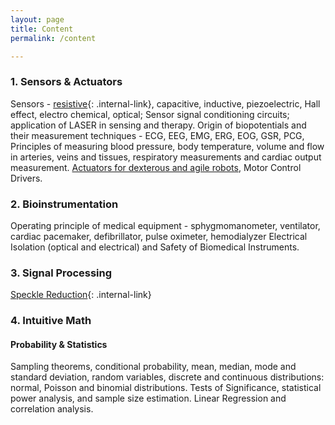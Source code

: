 ```yaml
---
layout: page
title: Content
permalink: /content

---
```


### 1. Sensors & Actuators
Sensors - [resistive](/sensors/resistive-sensors/){: .internal-link}, capacitive, inductive, piezoelectric, Hall effect, electro chemical, optical; Sensor signal conditioning circuits; application of LASER in sensing and therapy. Origin of biopotentials and their measurement techniques - ECG, EEG, EMG, ERG, EOG, GSR, PCG, Principles of measuring blood pressure, body temperature, volume and flow in arteries, veins and tissues, respiratory measurements and cardiac output measurement. [Actuators for dexterous and agile robots](https://ajaygunalan.github.io/projects/past/motor.html), Motor Control Drivers.


### 2. Bioinstrumentation
Operating principle of medical equipment - sphygmomanometer, ventilator, cardiac pacemaker, defibrillator, pulse oximeter, hemodialyzer Electrical Isolation (optical and electrical) and Safety of Biomedical Instruments.


### 3. Signal Processing
[Speckle Reduction](/signal-processing/speckle){: .internal-link}

### 4. Intuitive Math 

#### Probability & Statistics

Sampling theorems, conditional probability, mean, median, mode and standard deviation, random variables, discrete and continuous distributions: normal, Poisson and binomial distributions. Tests of Significance, statistical power analysis, and sample size estimation. Linear Regression and correlation analysis.


